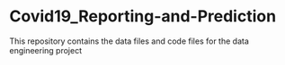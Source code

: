 # Covid19_Reporting-and-Prediction
This repository contains the data files and code files for the data engineering project
